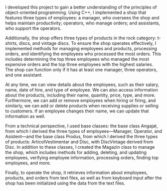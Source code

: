 I developed this project to gain a better understanding of the principles of object-oriented programming. Using C++, I implemented a shop that features three types of employees: a manager, who oversees the shop and helps maintain productivity; operators, who manage orders; and assistants, who support the operators.

Additionally, the shop offers three types of products in the rock category: t-shirts, discs, and vintage discs. To ensure the shop operates effectively, I implemented methods for managing employees and products, processing orders, and identifying the employees who processed the most orders. This includes determining the top three employees who managed the most expensive orders and the top three employees with the highest salaries. The shop can function only if it has at least one manager, three operators, and one assistant.

At any time, we can view details about the employees, such as their salary, name, date of hire, and type of employee. We can also access information about the products, including their name, quantity, price, type, and more. Furthermore, we can add or remove employees when hiring or firing, and similarly, we can add or delete products when receiving supplies or selling to customers. If an employee changes their name, we can update that information as well.

From a technical perspective, I used base classes: the base class Angajat, from which I derived the three types of employees—Manager, Operator, and Asistent—and the base class Produs, from which I derived the three types of products: ArticolVestimentar and Disc, with DiscVintage derived from Disc. In addition to these classes, I created the Magazin class to manage the shop, which includes methods for adding, deleting, and updating employees, verifying employee information, processing orders, finding top employees, and more.

Finally, to operate the shop, it retrieves information about employees, products, and orders from text files, as well as from keyboard input after the shop has been initialized using the data from the text files.
